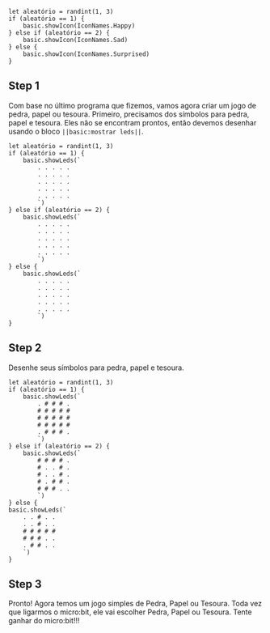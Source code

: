 ```template
let aleatório = randint(1, 3)
if (aleatório == 1) {
    basic.showIcon(IconNames.Happy)
} else if (aleatório == 2) {
    basic.showIcon(IconNames.Sad)
} else {
    basic.showIcon(IconNames.Surprised)
}

```

## Step 1

Com base no último programa que fizemos, vamos agora criar um jogo de
pedra, papel ou tesoura. Primeiro, precisamos dos símbolos para pedra, papel e
tesoura. Eles não se encontram prontos, então devemos desenhar usando o bloco
`||basic:mostrar leds||`.

```blocks
let aleatório = randint(1, 3)
if (aleatório == 1) {
    basic.showLeds(`
        . . . . .
        . . . . .
        . . . . .
        . . . . .
        . . . . .
        `)
} else if (aleatório == 2) {
    basic.showLeds(`
        . . . . .
        . . . . .
        . . . . .
        . . . . .
        . . . . .
        `)
} else {
    basic.showLeds(`
        . . . . .
        . . . . .
        . . . . .
        . . . . .
        . . . . .
        `)
}
```

## Step 2

Desenhe seus símbolos para pedra, papel e tesoura.

```blocks
let aleatório = randint(1, 3)
if (aleatório == 1) {
    basic.showLeds(`
        . # # # .
        # # # # #
        # # # # #
        # # # # #
        . # # # .
        `)
} else if (aleatório == 2) {
    basic.showLeds(`
        # # # # .
        # . . # .
        # . . # .
        # . # # .
        # # # . .
        `)
} else {
basic.showLeds(`
    . . # . .
    . . # . .
    # # # # #
    # # # . .
    . # # . .
    `)
}
```

## Step 3

Pronto! Agora temos um jogo simples de Pedra, Papel ou Tesoura. Toda vez que
ligarmos o micro:bit, ele vai escolher Pedra, Papel ou Tesoura. Tente ganhar do micro:bit!!!
